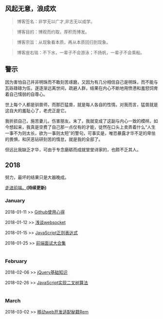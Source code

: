 ## 风起无意，浪成欢

> 博客签名：非学无以广才,非志无以成学。

> 博客目的：博观而约取，厚积而博发。

> 博客宗旨：从现象看本质，再从本质回归到现象。

> 博客座右铭：不下水，一辈子不会游泳；不扬帆，一辈子不会乘船。

## 警示
因为害怕自己并非明珠而不敢刻苦琢磨，又因为有几分相信自己是明珠，而不能与瓦砾碌碌为伍，遂逐渐远离世间，疏避人群，结果在内心不断地用愤懑和羞怒饲育着自己懦弱的自尊心。

世上每个人都是驯兽师，而那匹猛兽，就是每人各自的性情。对我而言，猛兽就是这自大的羞耻心了，老虎正是它。

我折损自己，施苦妻儿，伤害朋友。末了，我就变成了这副与内心一致的模样。如今想起来，我真是空费了自己那一点仅有的才能，徒然在口头上卖弄着什么“人生一事不为则太长，欲为一事则太短”的警句，可事实是，唯恐暴露才华不足的卑怯的畏惧，和厌恶钻研刻苦的惰怠，就是我的全部了。

但远比我缺乏才华，可由于专念磨砺而成就堂堂诗家的，也颇不乏其人。


## 2018
努力，最坏的结果只是大器晚成。<br>

[走进前端。](https://github.com/CruxF/Blog/issues)**(持续更新)** <br>

### January

2018-01-11 >> [Github使用心得](https://github.com/CruxF/Blog/issues/1)<br>

2018-01-12 >> [浅谈websocket](https://github.com/CruxF/Blog/issues/2)<br>

2018-01-15 >> [JavaScript正则表达式](https://github.com/CruxF/Blog/issues/3)<br>

2018-01-25 >> [前端面试大合集](https://github.com/CruxF/Blog/issues/4)<br><br>

### February

2018-02-06 >> [jQuery基础知识](https://github.com/CruxF/IMOOC/issues/1)

2018-02-26 >> [JavaScript实现二叉树算法](https://github.com/CruxF/IMOOC/issues/2)<br><br>

### March

2018-03-02 >> [移动web开发适配秘籍Rem](https://github.com/CruxF/IMOOC/issues/3)
